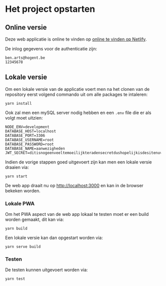 # Het project opstarten

## Online versie
Deze web applicatie is online te vinden op [online te vinden op Netlify](https://aanwezigheden.netlify.app/).

De inlog gegevens voor de authenticatie zijn:
```
ben.arts@hogent.be
12345678
```

## Lokale versie

Om een lokale versie van de applicatie voert men na het clonen van de repository eerst volgend commando uit om alle packages te intaleren:
```
yarn install
```

Ook zal men een mySQL server nodig hebben en een `.env` file die er als volgt moet uitzien:

```
NODE_ENV=development
DATABASE_HOST=localhost
DATABASE_PORT=3306
DATABASE_USERNAME=root
DATABASE_PASSWORD=root
DATABASE_NAME=aanwezigheden
JWT_SECRET=ditisnogeenveeltemoeilijkteradensecretdushopelijkisdesitenuveilig
```


Indien de vorige stappen goed uitgevoert zijn kan men een lokale versie draaien via:
```
yarn start
```

De web app draait nu op [http://localhost:3000](http://localhost:3000) en kan in de browser bekeken worden.

### Lokale PWA
Om het PWA aspect van de web app lokaal te testen moet er een build worden gemaakt, dit kan via:
```
yarn build
```

Een lokale versie kan dan opgestart worden via:
```
yarn serve build
```
### Testen
De testen kunnen uitgevoert worden via:
```
yarn test
```